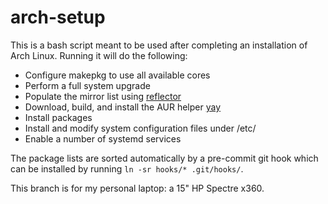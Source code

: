 # arch-setup
This is a bash script meant to be used after completing an installation of Arch Linux. Running it will do the following:

- Configure makepkg to use all available cores
- Perform a full system upgrade
- Populate the mirror list using [reflector](https://xyne.archlinux.ca/projects/reflector/)
- Download, build, and install the AUR helper [yay](https://github.com/Jguer/yay)
- Install packages
- Install and modify system configuration files under /etc/
- Enable a number of systemd services

The package lists are sorted automatically by a pre-commit git hook which can be installed by running `ln -sr hooks/* .git/hooks/`.

This branch is for my personal laptop: a 15" HP Spectre x360.
